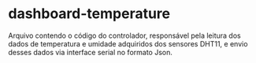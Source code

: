 # dashboard-temperature
Arquivo contendo o código do controlador, responsável pela leitura dos dados de temperatura e umidade adquiridos dos sensores DHT11, e envio desses dados via interface serial no formato Json.
